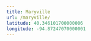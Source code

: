 ```yaml
---
title: Maryville
url: /maryville/
latitude: 40.346101700000006
longitude: -94.87247070000001
---
```

